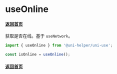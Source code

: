 # useOnline

#### [返回首页](../../README.md)

获取是否在线。基于 `useNetwork`。

```typescript
import { useOnline } from '@uni-helper/uni-use';

const isOnline = useOnline();
```

#### [返回首页](../../README.md)
